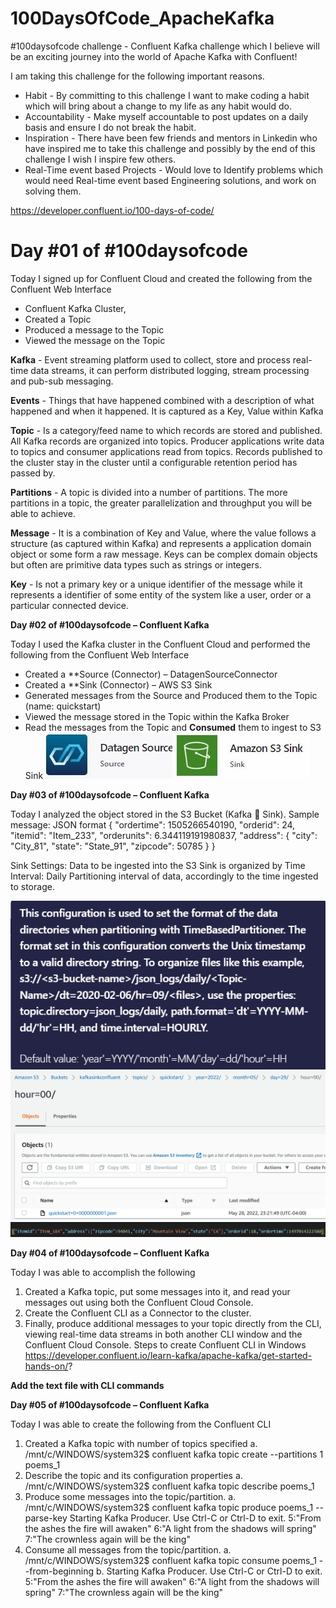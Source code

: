 # 100DaysOfCode_ApacheKafka
#100daysofcode challenge - Confluent Kafka challenge which I believe  will be an exciting journey into the world of Apache Kafka with Confluent!

I am taking this challenge for the following important reasons.

- Habit - By committing to this challenge I want to make coding a habit which will bring about a change to my life as any habit would do.
- Accountability - Make myself accountable to post updates on a daily basis and ensure I do not break the habit.
- Inspiration - There have been few friends and mentors in Linkedin who have inspired me to take this challenge and possibly by the end of this challenge I wish I inspire few others.
- Real-Time event based Projects - Would love to Identify problems which would need Real-time event based  Engineering solutions, and work on solving them.

https://developer.confluent.io/100-days-of-code/

# Day #01 of #100daysofcode 

Today I signed up for Confluent Cloud and created the following from the Confluent Web Interface
- Confluent Kafka Cluster, 
- Created a Topic
- Produced a message to the Topic 
- Viewed the message on the Topic

**Kafka** - Event streaming platform used to collect, store and process real-time data streams, it can perform distributed logging, stream processing and pub-sub messaging.
 
**Events** - Things that have happened combined with a description of what happened and when it happened. It is captured as a Key, Value within Kafka
 
**Topic** - Is a category/feed name to which records are stored and published. All Kafka records are organized into topics. Producer applications write data to topics and consumer applications read from topics. Records published to the cluster stay in the cluster until a configurable retention period has passed by.
 
**Partitions** - A topic is divided into a number of partitions. The more partitions in a topic, the greater parallelization and throughput you will be able to achieve.
 
**Message** - It is a combination of Key and Value, where the value follows a structure (as captured within Kafka) and represents a application domain object or some form a raw message. Keys can be complex domain objects but often are primitive data types such as strings or integers.
 
**Key** - Is not a primary key or a unique identifier of the message while it represents a identifier of some entity of the system like a user, order or a particular connected device.

**Day #02 of #100daysofcode – Confluent Kafka**

Today I used the Kafka cluster in the Confluent Cloud and performed the following from the Confluent Web Interface
- Created a **Source (Connector) – DatagenSourceConnector 
- Created a **Sink (Connector) – AWS S3 Sink
- Generated messages from the Source and Produced them to the Topic (name: quickstart)
- Viewed the message stored in the Topic within the Kafka Broker
- Read the messages from the Topic and **Consumed** them to ingest to S3 Sink
![Source & Sink](Day02.jpg)

 **Day #03 of #100daysofcode – Confluent Kafka**

Today I analyzed the object stored in the S3 Bucket (Kafka  Sink). 
Sample message: JSON format
{
  "ordertime": 1505266540190,
  "orderid": 24,
  "itemid": "Item_233",
  "orderunits": 6.344119191980837,
  "address": {
   	"city": "City_81",
   	"state": "State_91",
   	"zipcode": 50785
}
}

Sink Settings: 
Data to be ingested into the S3 Sink is organized by Time Interval: Daily
Partitioning interval of data, accordingly to the time ingested to storage.

![S3-Bucket-Partitions](partition_logic.png)
![S3-Bucket-Partitions](S3_bucket_UI.png)
![S3-Bucket-Partitions](message.png)

**Day #04 of #100daysofcode – Confluent Kafka**

Today I was able to accomplish the following
1.	Created a Kafka topic, put some messages into it, and read your messages out using both the Confluent Cloud Console.
2.	Create the Confluent CLI as a Connector to the cluster.
3.	Finally, produce additional messages to your topic directly from the CLI, viewing real-time data streams in both another CLI window and the Confluent Cloud Console.
Steps to create Confluent CLI in Windows
https://developer.confluent.io/learn-kafka/apache-kafka/get-started-hands-on/?

**Add the text file with CLI commands**

**Day #05 of #100daysofcode – Confluent Kafka**

Today I was able to create the following from the Confluent CLI
1.	Created a Kafka topic with number of topics specified
a.	/mnt/c/WINDOWS/system32$ confluent kafka topic create --partitions 1 poems_1
2.	Describe the topic and its configuration properties
a.	/mnt/c/WINDOWS/system32$ confluent kafka topic describe poems_1
3.	Produce some messages into the topic/partition.
a.	/mnt/c/WINDOWS/system32$ confluent kafka topic produce poems_1 --parse-key
Starting Kafka Producer. Use Ctrl-C or Ctrl-D to exit.
5:"From the ashes the fire will awaken"
6:"A light from the shadows will spring"
7:"The crownless again will be the king"
4.	Consume all messages from the topic/partition.
a.	/mnt/c/WINDOWS/system32$ confluent kafka topic consume poems_1 --from-beginning
b.	Starting Kafka Producer. Use Ctrl-C or Ctrl-D to exit.
5:"From the ashes the fire will awaken"
6:"A light from the shadows will spring"
7:"The crownless again will be the king"


